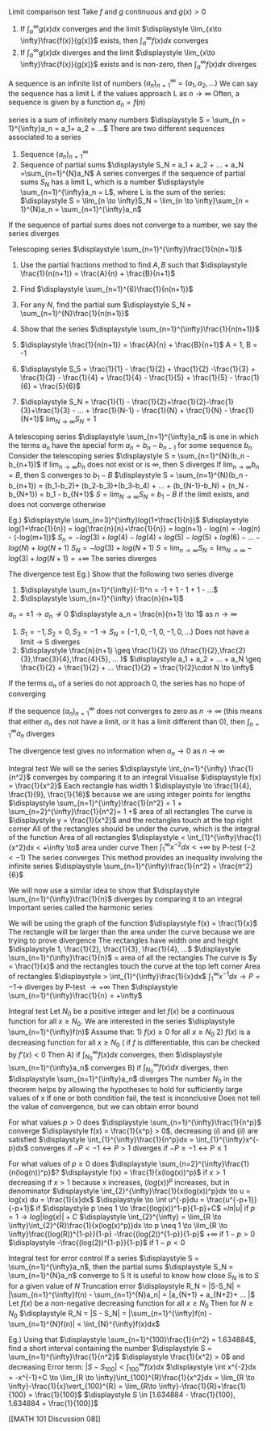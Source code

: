 Limit comparison test
Take $f$ and $g$ continuous and $g(x) > 0$
1) If $\displaystyle \int_{a}^{\infty} g(x)dx$ converges and the limit $\displaystyle \lim_{x\to \infty}\frac{f(x)}{g(x)}$ exists, then $\displaystyle \int_{a}^{\infty} f(x)dx$ converges
2) If $\displaystyle \int_{a}^{\infty} g(x)dx$ diverges and the limit $\displaystyle \lim_{x\to \infty}\frac{f(x)}{g(x)}$ exists and is non-zero, then  $\displaystyle \int_{a}^{\infty} f(x) dx$ diverges

A sequence is an infinite list of numbers $\displaystyle (a_n)_{n = 1}^{\infty} = (a_1, a_2, ... )$
We can say the sequence has a limit L if the values approach L as $n \to \infty$
Often, a sequence is given by a function $\displaystyle a_n = f(n)$ 

 series is a sum of infinitely many numbers
	 $\displaystyle S = \sum_{n = 1}^{\infty}a_n = a_1+ a_2 + ...$
There are two different sequences associated to a series
 1) Sequence $\displaystyle (a_n)_{n=1}^{\infty}$
 2) Sequence of partial sums
	$\displaystyle S_N = a_1 + a_2 + ... + a_N =\sum_{n=1}^{N}a_N$
A series converges if the sequence of partial sums $S_N$ has a limit L, which is a number
	$\displaystyle \sum_{n=1}^{\infty}a_n = L$, where L is the sum of the series:
	$\displaystyle S = \lim_{n \to \infty}S_N = \lim_{n \to \infty}\sum_{n = 1}^{N}a_n = \sum_{n=1}^{\infty}a_n$

If the sequence of partial sums does not converge to a number, we say the series diverges

Telescoping series
$\displaystyle \sum_{n=1}^{\infty}\frac{1}{n(n+1)}$

1) Use the partial fractions method to find $A,B$ such that $\displaystyle \frac{1}{n(n+1)} = \frac{A}{n} + \frac{B}{n+1}$
2) Find $\displaystyle \sum_{n=1}^{6}\frac{1}{n(n+1)}$
3) For any $N$, find the partial sum $\displaystyle S_N = \sum_{n=1}^{N}\frac{1}{n(n+1)}$
4) Show that the series $\displaystyle \sum_{n=1}^{\infty}\frac{1}{n(n+1)}$

1) $\displaystyle \frac{1}{n(n+1)} = \frac{A}{n} + \frac{B}{n+1}$
	A = 1, B = -1
2) $\displaystyle S_5 = \frac{1}{1} - \frac{1}{2} + \frac{1}{2} -\frac{1}{3} + \frac{1}{3} - \frac{1}{4} + \frac{1}{4} - \frac{1}{5} + \frac{1}{5} - \frac{1}{6} = \frac{5}{6}$
3) $\displaystyle S_N = \frac{1}{1} - \frac{1}{2}+\frac{1}{2}-\frac{1}{3}+\frac{1}{3} - ... + \frac{1}{N-1} - \frac{1}{N} + \frac{1}{N} - \frac{1}{N+1}$
	$\displaystyle \lim_{N \to \infty}S_N = 1$

A telescoping series $\displaystyle \sum_{n=1}^{\infty}a_n$ is one in which the terms $a_n$ have the special form $a_n = b_n - b_{n-1}$ for some sequence $b_n$
Consider the telescoping series
	$\displaystyle S = \sum_{n=1}^{N}(b_n - b_{n+1})$
	If $\displaystyle \lim_{n\to \infty}b_n$ does not exist or is $\infty$, then S diverges
	If $\displaystyle \lim_{n\to \infty}b_n = B$, then S converges to $b_1 - B$
$\displaystyle S = \sum_{n=1}^{N}(b_n - b_{n+1}) = (b_1-b_2)+ (b_2-b_3)+(b_3-b_4) + ... + (b_{N-1}-b_N) + (n_N - b_{N+1}) = b_1 - b_{N+1}$
$\displaystyle S = \lim_{N \to \infty}S_N = b_1 - B$ if the limit exists, and does not converge otherwise

Eg.) $\displaystyle \sum_{n=3}^{\infty}log(1+\frac{1}{n})$
$\displaystyle log(1+\frac{1}{n}) = log{\frac{n}{n}+\frac{1}{n}} = log(n+1) - log(n) = -log(n) - (-log(m+1))$
$\displaystyle S_n = -log(3)+log(4) - log(4) + log(5) - log(5) + log(6) - ... - log(N) + log(N+1)$
	$\displaystyle S_N = -log(3) + log(N+1)$
	$\displaystyle S = \lim_{n\to\infty}S_N = \lim_{N\to\infty} - log(3) + log(N+1) = +\infty$
		The series diverges

The divergence test
Eg.) Show that the following two series diverge
1) $\displaystyle \sum_{n=1}^{\infty}(-1)^n = -1 + 1 - 1 + 1 - ...$
2) $\displaystyle \sum_{n=1}^{\infty} \frac{n}{n+1}$

$\displaystyle a_n = \pm 1 \to a_n \nrightarrow 0$
$\displaystyle a_n = \frac{n}{n+1} \to 1$ as $n \to \infty$


1) $\displaystyle S_1 = -1, S_2 = 0, S_3 = -1 \to S_N = (-1, 0 ,-1, 0,-1, 0, ... )$
	Does not have a limit $\to$ S diverges
2) $\displaystyle \frac{n}{n+1} \geq \frac{1}{2} \to (\frac{1}{2},\frac{2}{3},\frac{3}{4},\frac{4}{5}, ... )$
	$\displaystyle a_1 + a_2 + ... + a_N \geq \frac{1}{2} + \frac{1}{2} + ... \frac{1}{2} = \frac{1}{2}\cdot N \to \infty$

If the terms $a_n$ of a series do not approach 0, the series has no hope of converging

If the sequence $\displaystyle (a_n)_{n = 1}^{\infty}$ does not converges to zero as $n \to \infty$ (this means that either $a_n$ des not have a limit, or it has a limit different than 0), then $\displaystyle \int_{n=1}^{\infty}a_n$ diverges

The divergence test gives no information when $a_n \to 0$ as $n\to \infty$


Integral test
We will se the series $\displaystyle \int_{n=1}^{\infty} \frac{1}{n^2}$ converges by comparing it to an integral
	Visualise $\displaystyle f(x) = \frac{1}{x^2}$
	Each rectangle has width 1 $\displaystyle \to \frac{1}{4}, \frac{1}{9}, \frac{1}{16}$ because we are using integer points for lengths
		$\displaystyle \sum_{n=1}^{\infty}\frac{1}{n^2} = 1 + \sum_{n=2}^{\infty}\frac{1}{n^2}= 1 +$ area of all rectangles
	The curve is $\displaystyle y = \frac{1}{x^2}$ and the rectangles touch at the top right corner
		All of the rectangles should be under the curve, which is the integral of the function
		Area of all rectangles $\displaystyle <  \int_{1}^{\infty}\frac{1}{x^2}dx < +\infty \to$ area under curve
	Then
		$\displaystyle \int_{1}^{\infty}x^{-2}dx < + \infty$ by P-test $(-2 < -1)$
	The series converges
This method provides an inequality involving the infinite series
$\displaystyle \sum_{n=1}^{\infty}\frac{1}{n^2} = \frac{π^2}{6}$

We will now use a similar idea to show that $\displaystyle \sum_{n=1}^{\infty}\frac{1}{n}$ diverges by comparing it to an integral
	Important series called the harmonic series

We will be using the graph of the function $\displaystyle f(x) = \frac{1}{x}$
	The rectangle will be larger than the area under the curve because we are trying to prove divergence
	The rectangles have width one and height $\displaystyle 1, \frac{1}{2}, \frac{1}{3}, \frac{1}{4}, ...$
		$\displaystyle \sum_{n=1}^{\infty}\frac{1}{n}$ = area of all the rectangles
		The curve is $y = \frac{1}{x}$ and the rectangles touch the curve at the top left corner
			Area of rectangles $\displaystyle > \int_{1}^{\infty}\frac{1}{x}dx$
				$\displaystyle \int_{1}^{\infty}x^{-1}dx \to P = -1 \to$ diverges by P-test $\to +\infty$
		Then
		$\displaystyle \sum_{n=1}^{\infty}\frac{1}{n} = +\infty$

Integral test
		Let $N_0$ be a positive integer and let $f(x)$ be a continuous function for all $x \geq N_0$. We are interested in the series $\displaystyle \sum_{n=1}^{\infty}f(n)$
		Assume that:
		1) $f(x) \geq 0$ for all $x \geq N_0$
		2) $f(x)$ is a decreasing function for all $x \geq N_0$ ( if $f$ is differentiable, this can be checked by $f'(x) < 0$ 
		Then
		A) if $\displaystyle \int_{N_0}^{\infty}f(x)dx$ converges, then $\displaystyle \sum_{n=1}^{\infty}a_n$ converges
		B) if $\displaystyle \int_{N_0}^{\infty}f(x)dx$ diverges, then $\displaystyle \sum_{n=1}^{\infty}a_n$ diverges
	The number $N_0$ in the theorem helps by allowing the hypotheses to hold for sufficiently large values of x
	If one or both condition fail, the test is inconclusive
	Does not tell the value of convergence, but we can obtain error bound

For what values $p > 0$ does $\displaystyle \sum_{n=1}^{\infty}\frac{1}{n^p}$ converge
	$\displaystyle f(x) = \frac{1}{x^p} > 0$, decreasing
	$(i)$ and $(ii)$ are satisfied
	$\displaystyle \int_{1}^{\infty}\frac{1}{n^p}dx = \int_{1}^{\infty}x^{-p}dx$
		converges if $-P < -1 \leftrightarrow P>1$
		diverges if $-P \geq -1 \leftrightarrow P \leq 1$

For what values of $p \geq 0$ does $\displaystyle \sum_{n=2}^{\infty}\frac{1}{n(log(n))^p}$?
$\displaystyle f(x) = \frac{1}{x(log(x))^p}$ if $x > 1$
	decreasing if $x > 1$ because x increases, $(log(x))^p$ increases, but in denominator
	$\displaystyle \int_{2}^{\infty}\frac{1}{x(log(x))^p}dx \to u = log(x) du = \frac{1}{x}dx$
	$\displaystyle \to \int u^{-p}du = \frac{u^{-p+1}}{-p+1}$ if $\displaystyle p \neq 1 \to \frac{(log(x))^1-p}{1-p}+C$
		=$\displaystyle ln|u|$ if $p = 1 \to log|log(x)| + C$
		$\displaystyle \int_{2}^{\infty} = \lim_{R \to \infty}\int_{2}^{R}\frac{1}{x(log(x)^p)}dx \to p \neq 1 \to \lim_{R \to \infty}\frac{(log(R))^{1-p}}{1-p} -\frac{(log(2))^{1-p}}{1-p}$
			$+\infty$ if $1 - p > 0$
			$\displaystyle -\frac{(log(2))^{1-p}}{1-p}$ if $1-p < 0$

Integral test for error control
	If a series $\displaystyle S = \sum_{n=1}^{\infty}a_n$, then the partial sums $\displaystyle S_N = \sum_{n=1}^{N}a_n$ converge to S
	It is useful to know how close $S_N$ is to $S$ for a given value of $N$
	Truncation error
		$\displaystyle R_N = |S-S_N| = |\sum_{n=1}^{\infty}f(n) - \sum_{n=1}^{N}a_n| = |a_{N+1} + a_{N+2}+ ... |$
	Let $f(x)$ be a non-negative decreasing function for all $x \geq N_0$ Then for $N \geq N_0$
		$\displaystyle R_N = |S - S_N| = |\sum_{n=1}^{\infty}f(n) - \sum_{n=1}^{N}f(n)| < \int_{N}^{\infty}f(x)dx$

Eg.) Using that $\displaystyle \sum_{n=1}^{100}\frac{1}{n^2} = 1.634884$, find a short interval containing the number $\displaystyle S = \sum_{n=1}^{\infty}\frac{1}{n^2}$
	$\displaystyle \frac{1}{x^2} > 0$ and decreasing
	Error term: $\displaystyle |S - S_100| < \int_{100}^{\infty}f(x)dx$
		$\displaystyle \int x^{-2}dx = -x^{-1}+C \to \lim_{R \to \infty}\int_{100}^{R}\frac{1}{x^2}dx = \lim_{R \to \infty}-\frac{1}{x}\vert_{100}^{R} = \lim_{R\to \infty}-\frac{1}{R}+\frac{1}{100} = \frac{1}{100}$
		$\displaystyle S \in [1.634884 - \frac{1}{100}, 1.634884 + \frac{1}{100}]$

[[MATH 101 Discussion 08]]